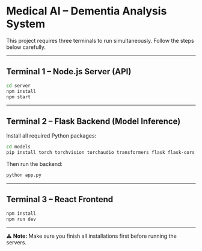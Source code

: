 # Medical AI – Dementia Analysis System

This project requires three terminals to run simultaneously. Follow the steps below carefully.

---

## Terminal 1 – Node.js Server (API)

```bash
cd server
npm install
npm start
```

---

## Terminal 2 – Flask Backend (Model Inference)

Install all required Python packages:

```bash
cd models
pip install torch torchvision torchaudio transformers flask flask-cors pandas numpy pillow python-dotenv requests scikit-learn timm albumentations joblib google-generativeai openpyxl
```

Then run the backend:

```bash
python app.py
```

---

## Terminal 3 – React Frontend

```bash
npm install
npm run dev
```

---

⚠️ **Note:** Make sure you finish all installations first before running the servers.
